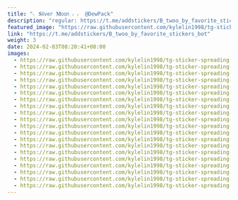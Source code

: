 ```yaml
---
title: "𝁘 𝐒𝗂𝗅v𝖾r 𝐌𝗈𝗈𝗇 ៸ ៸  @DewPack"
description: "regular: https://t.me/addstickers/B_twoo_by_favorite_stickers_bot"
featured_image: "https://raw.githubusercontent.com/kylelin1998/tg-sticker-spreading-worldwide-images/main/img/34a0801d-2b3f-4cfc-8eb0-38faf417b60c.jpg"
link: "https://t.me/addstickers/B_twoo_by_favorite_stickers_bot"
weight: 3
date: 2024-02-03T08:20:41+08:00
images:
  - https://raw.githubusercontent.com/kylelin1998/tg-sticker-spreading-worldwide-images/main/img/34a0801d-2b3f-4cfc-8eb0-38faf417b60c.jpg
  - https://raw.githubusercontent.com/kylelin1998/tg-sticker-spreading-worldwide-images/main/img/a2196ed6-3b0f-42df-8c73-cf3a75129228.jpg
  - https://raw.githubusercontent.com/kylelin1998/tg-sticker-spreading-worldwide-images/main/img/0bfc81cc-9e8d-4564-a844-7ae789079f7b.jpg
  - https://raw.githubusercontent.com/kylelin1998/tg-sticker-spreading-worldwide-images/main/img/1f212bec-3f17-41aa-ab72-a7f72475d65a.jpg
  - https://raw.githubusercontent.com/kylelin1998/tg-sticker-spreading-worldwide-images/main/img/587b6b0a-0eb4-434c-8935-c6ff9139e6a3.jpg
  - https://raw.githubusercontent.com/kylelin1998/tg-sticker-spreading-worldwide-images/main/img/93accfec-a0a7-4986-8514-2bed54efcb1a.jpg
  - https://raw.githubusercontent.com/kylelin1998/tg-sticker-spreading-worldwide-images/main/img/283a0b87-4ae1-4756-811d-333cd6d21a16.jpg
  - https://raw.githubusercontent.com/kylelin1998/tg-sticker-spreading-worldwide-images/main/img/e2fa0e8e-1ea1-4ac5-bfdd-4c6f78888a1e.jpg
  - https://raw.githubusercontent.com/kylelin1998/tg-sticker-spreading-worldwide-images/main/img/80967d3e-0e66-408b-a234-01924ad07a6f.jpg
  - https://raw.githubusercontent.com/kylelin1998/tg-sticker-spreading-worldwide-images/main/img/442b558e-9457-4a62-8dd1-e68c2ea92b12.jpg
  - https://raw.githubusercontent.com/kylelin1998/tg-sticker-spreading-worldwide-images/main/img/7eb6d6ca-da11-4573-a7fe-fff50d831ab3.jpg
  - https://raw.githubusercontent.com/kylelin1998/tg-sticker-spreading-worldwide-images/main/img/bb28a344-59ea-4bfd-b572-33b351c60c26.jpg
  - https://raw.githubusercontent.com/kylelin1998/tg-sticker-spreading-worldwide-images/main/img/7e76c4ca-ed90-4b10-bab8-fa29c9a99e32.jpg
  - https://raw.githubusercontent.com/kylelin1998/tg-sticker-spreading-worldwide-images/main/img/2135b3af-21fd-4964-8dfd-9d1cee4324c5.jpg
  - https://raw.githubusercontent.com/kylelin1998/tg-sticker-spreading-worldwide-images/main/img/fe7fb077-e2b3-4a7b-9151-349bfa5fd0ba.jpg
  - https://raw.githubusercontent.com/kylelin1998/tg-sticker-spreading-worldwide-images/main/img/74292763-33bc-4aad-96af-00e19ce8435a.jpg
  - https://raw.githubusercontent.com/kylelin1998/tg-sticker-spreading-worldwide-images/main/img/ccb42926-2181-4e78-bfc4-84fd75a30a25.jpg
  - https://raw.githubusercontent.com/kylelin1998/tg-sticker-spreading-worldwide-images/main/img/f9067084-004f-4dc8-85f9-e0db753124ae.jpg
  - https://raw.githubusercontent.com/kylelin1998/tg-sticker-spreading-worldwide-images/main/img/828e52dd-bc51-4b65-9289-313e2edbfc29.jpg
  - https://raw.githubusercontent.com/kylelin1998/tg-sticker-spreading-worldwide-images/main/img/4f3be7ab-a7bb-426c-9a19-c5c3aa1477fe.jpg
---
```

